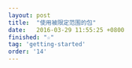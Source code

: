 ```yaml
---
layout: post
title:  "使用被限定范围的包"
date:   2016-03-29 11:55:25 +0800
finished: "☆"
tag: 'getting-started'
order: '14'
---
```

